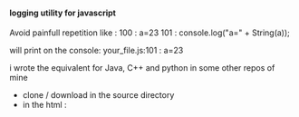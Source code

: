 

#### logging utility for javascript

Avoid painfull repetition like :
100 : a=23
101 : console.log("a=" + String(a));

will print on the console:
your_file.js:101 : a=23


i wrote  the equivalent for Java, C++ and python in some other repos of mine


- clone / download in the source directory
- in the html : <script src=lclog.js />
- in your file.js :


